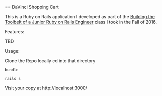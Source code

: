 == DaVinci Shopping Cart

This is a Ruby on Rails application I developed as part of the
[Building the Toolbelt of a Junior Ruby on Rails Engineer](http://www.davincicoders.com/ruby-on-rails)
class I took in the Fall of 2016.

Features:

  TBD

Usage:

  Clone the Repo locally
  cd into that directory
  
    bundle
    
    rails s

  Visit your copy at http://localhost:3000/
